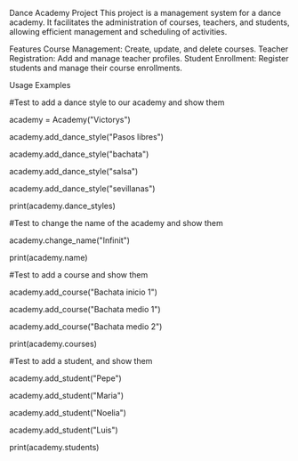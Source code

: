 Dance Academy Project
This project is a management system for a dance academy. It facilitates the administration of courses, teachers, and students, allowing efficient management and scheduling of activities.

Features
Course Management: Create, update, and delete courses.
Teacher Registration: Add and manage teacher profiles.
Student Enrollment: Register students and manage their course enrollments.



Usage Examples

#Test to add a dance style to our academy and show them

academy = Academy("Victorys")

academy.add_dance_style("Pasos libres")

academy.add_dance_style("bachata")

academy.add_dance_style("salsa")

academy.add_dance_style("sevillanas")

print(academy.dance_styles)

#Test to change the name of the academy and show them

academy.change_name("Infinit")

print(academy.name)

#Test to add a course and show them

academy.add_course("Bachata inicio 1")

academy.add_course("Bachata medio 1")

academy.add_course("Bachata medio 2")

print(academy.courses)

#Test to add a student, and show them

academy.add_student("Pepe")

academy.add_student("Maria")

academy.add_student("Noelia")

academy.add_student("Luis")

print(academy.students)

